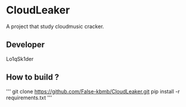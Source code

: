 # CloudLeaker
A project that study cloudmusic cracker.

## Developer
Lo1qSk1der

## How to build ?
'''
git clone https://github.com/False-kbmb/CloudLeaker.git
pip install -r requirements.txt
'''
